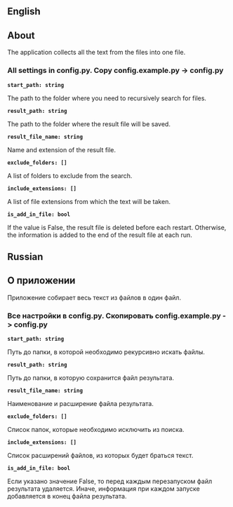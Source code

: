## English

## About

The application collects all the text from the files into one file.

### All settings in config.py. Copy config.example.py -> config.py

**`start_path: string`**

The path to the folder where you need to recursively search for files.

**`result_path: string`**

The path to the folder where the result file will be saved.

**`result_file_name: string`**

Name and extension of the result file.

**`exclude_folders: []`**

A list of folders to exclude from the search.

**`include_extensions: []`**

A list of file extensions from which the text will be taken.

**`is_add_in_file: bool`**

If the value is False, the result file is deleted before each restart.
Otherwise, the information is added to the end of the result file at each run.

## Russian

## О приложении

Приложение собирает весь текст из файлов в один файл.

### Все настройки в config.py. Скопировать config.example.py -> config.py

**`start_path: string`**

Путь до папки, в которой необходимо рекурсивно искать файлы.

**`result_path: string`**

Путь до папки, в которую сохранится файл результата.

**`result_file_name: string`**

Наименование и расширение файла результата.

**`exclude_folders: []`**

Список папок, которые необходимо исключить из поиска.

**`include_extensions: []`**

Список расширений файлов, из которых будет браться текст.

**`is_add_in_file: bool`**

Если указано значение False, то перед каждым перезапуском файл результата удаляется.
Иначе, информация при каждом запуске добавляется в конец файла результата.
